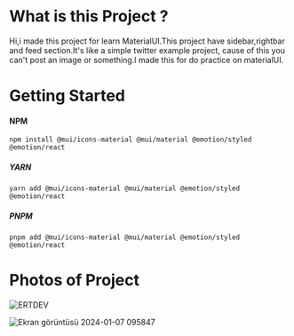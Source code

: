 # What is this Project ?

Hi,i made this project for learn MaterialUI.This project have sidebar,rightbar and feed section.It's like a simple twitter example project, cause of this you can't post an image or something.I made this for do practice on materialUI.

# Getting Started 

#### NPM

`npm install @mui/icons-material @mui/material @emotion/styled @emotion/react`

##### YARN

`yarn add @mui/icons-material @mui/material @emotion/styled @emotion/react`

##### PNPM

`pnpm add @mui/icons-material @mui/material @emotion/styled @emotion/react`

# Photos of Project

![ERTDEV](https://github.com/ertugakmann/MaterialUIApp/assets/134059022/8b2113d4-e383-4bf4-9132-557ecdfa312d)

![Ekran görüntüsü 2024-01-07 095847]( https://github.com/ertugakmann/MaterialUIApp/assets/134059022/06fb9e84-0fb0-4b43-bdd5-30cf4b72f643) 






